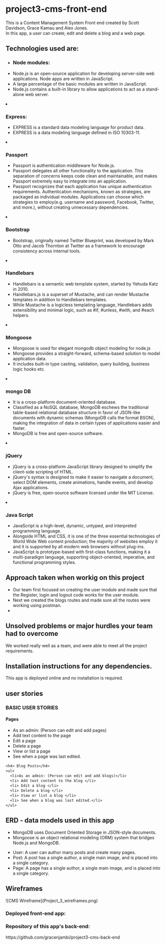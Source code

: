 # project3-cms-front-end
<p>This is a Content Management System Front end created by Scott Davidson, Grace Kamau and Alex Jones.
  <br>
  In this app, a user can create, edit and delete a blog and a web page.
</p>

<h2>Technologies used are:</h2>
<ul>
  <li> <h3> Node modules:</h3>
      <li> Node.js is an open-source application for developing server-side web applications. Node apps are written in JavaScript. </li>
      <li>A large percentage of the basic modules are written in JavaScript. </li>
      <li>Node.js contains a built-in library to allow applications to act as a stand-alone web server. </li>
    </ul>
  </li>

<li> <h3> Express: </h3>
  <ul>
    <li>EXPRESS is a standard data modeling language for product data.</li>
    <li>EXPRESS is a data modeling language defined in ISO 10303-11. </li>
  </ul>
</li>

<li> <h3> Passport </h3>
  <ul>
    <li>Passport is authentication middleware for Node.js.  </li>
    <li>Passport delegates all other functionality to the application. This separation of concerns keeps code clean and maintainable, and makes Passport extremely easy to integrate into an application. </li>
    <li>Passport recognizes that each application has unique authentication requirements. Authentication mechanisms, known as strategies, are packaged as individual modules. Applications can choose which strategies to employ(e.g. username and password, Facebook, Twitter, and more.), without creating unnecessary dependencies. </li>
  </ul>
</li>

<li> <h3> Bootstrap </h3>
  <ul>
    <li>Bootstrap, originally named Twitter Blueprint, was developed by Mark Otto and Jacob Thornton at Twitter as a framework to encourage consistency across internal tools.</li>
  </ul>

</li>

<li> <h3> Handlebars </h3>
  <ul>
    <li>Handlebars is a semantic web template system, started by Yehuda Katz in 2010.</li>
    <li>Handlebars.js is a superset of Mustache, and can render Mustache templates in addition to Handlebars templates.</li>
    <li>While Mustache is a logicless templating language, Handlebars adds extensibility and minimal logic, such as #if, #unless, #with, and #each helpers.</li>
  </ul>
</li>

<li> <h3> Mongoose </h3>
  <ul>
    <li>Mongoose is used for elegant mongodb object modeling for node.js </li>
    <li>Mongoose provides a straight-forward, schema-based solution to model application data.</li>
    <li>It includes built-in type casting, validation, query building, business logic hooks etc. </li>
  </ul>
</li>

<li> <h3>mongo DB</h3>
  <ul>
    <li>It is a cross-platform document-oriented database.</li>
    <li>Classified as a NoSQL database, MongoDB eschews the traditional table-based relational database structure in favor of JSON-like documents with dynamic schemas (MongoDB calls the format BSON), making the integration of data in certain types of applications easier and faster. </li>
    <li>MongoDB is free and open-source software. </li>
  </ul>
</li>

<li> <h3> jQuery</h3>
  <ul>
    <li>jQuery is a cross-platform JavaScript library designed to simplify the client-side scripting of HTML. </li>
    <li>jQuery's syntax is designed to make it easier to navigate a document, select DOM elements, create animations, handle events, and develop Ajax applications. </li>
    <li> jQuery is free, open-source software licensed under the MIT License.</li>
  </ul>
</li>

<li> <h3>Java Script</h3>
  <ul>
    <li>JavaScript is a high-level, dynamic, untyped, and interpreted programming language.</li>
    <li>Alongside HTML and CSS, it is one of the three essential technologies of World Wide Web content production; the majority of websites employ it and it is supported by all modern web browsers without plug-ins. </li>
    <li>JavaScript is prototype-based with first-class functions, making it a multi-paradigm language, supporting object-oriented, imperative, and functional programming styles.</li>
  </ul>
</li>
</ul>

<h2>Approach taken when workig on this project</h2>
<p>
  <ul>
    <li>Our team first focused on creating the user module and made sure that the Register, login and logout code works for the user module. </li>
    <li>Next we created the blogs routes and made sure all the routes were working using postman. </li>
    <li> </li>
  </ul>
</p>

<h2> Unsolved problems or major hurdles your team had to overcome </h2>
<p>We worked really well as a team, and were able to meet all the project requirements.</p>

<h2>Installation instructions for any dependencies.</h2>
<p> This app is deployed online and no installation is required.</p>

<h2> user stories</h2>
<p>
  <h3>BASIC USER STORIES</h3>
    <h4> Pages</h4>
    <ul>
      <li>As an admin: (Person can edit and add pages)</li>
      <li> Add text content to the page </li>
      <li> Edit a page </li>
      <li> Delete a page </li>
      <li> View or list a page </li>
      <li> See when a page was last edited.</li>
    </ul>

    <h4> Blog Posts</h4>
    <ul>
      <li>As an admin: (Person can edit and add blogs)</li>
      <li> Add text content to the blog </li>
      <li> Edit a blog </li>
      <li> Delete a blog </li>
      <li> View or list a blog </li>
      <li> See when a blog was last edited.</li>
    </ul>

</p>
<h2> ERD - data models used in this app</h2>
<p>
  <ul>
    <li>MongoDB uses Document Oriented Storage in JSON-style documents. </li>
    <li>Mongoose is an object relational modeling (ORM) system that bridges Node.js and MongoDB.  </li>
  </ul>
  <ul>
    <li>User: A user can author many posts and create many pages. </li>
    <li>Post: A post has a single author, a single main image, and is placed into a single category. </li>
    <li>Page: A page has a single author, a single main image, and is placed into a single category. </li>
  </ul>
</p>

<h2> Wireframes </h2>
<p>
![CMS Wireframe](Project_3_wireframes.png)</p>

<p><h3>Deployed front-end app:</h3> </p>

<p><h3>Repository of this app's back-end:</h3> https://github.com/gracenjambi/project3-cms-back-end
</p>
